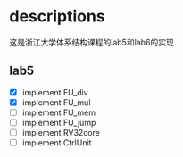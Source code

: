 # descriptions
这是浙江大学体系结构课程的lab5和lab6的实现


## lab5

- [x] implement FU_div
- [x] implement FU_mul
- [ ] implement FU_mem
- [ ] implement FU_jump
- [ ] implement RV32core
- [ ] implement CtrlUnit